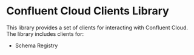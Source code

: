 # Confluent Cloud Clients Library
This library provides a set of clients for interacting with Confluent Cloud. The library includes clients for:
- Schema Registry